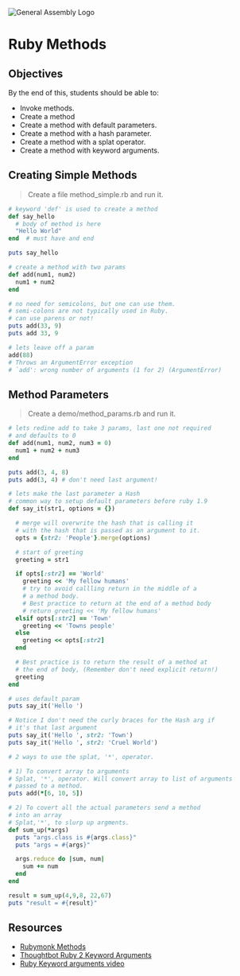 ![General Assembly Logo](http://i.imgur.com/ke8USTq.png)

# Ruby Methods

## Objectives

By the end of this, students should be able to:

- Invoke methods.
- Create a method
- Create a method with default parameters.
- Create a method with a hash parameter.
- Create a method with a splat operator.
- Create a method with keyword arguments.

## Creating Simple Methods

> Create a file method_simple.rb and run it.

```ruby
# keyword 'def' is used to create a method
def say_hello
  # body of method is here
  "Hello World"
end  # must have and end

puts say_hello

# create a method with two params
def add(num1, num2)
  num1 + num2
end

# no need for semicolons, but one can use them.
# semi-colons are not typically used in Ruby.
# can use parens or not!
puts add(33, 9)
puts add 33, 9

# lets leave off a param
add(88)
# Throws an ArgumentError exception
# `add': wrong number of arguments (1 for 2) (ArgumentError)
```
## Method Parameters

> Create a demo/method_params.rb and run it.

```ruby
# lets redine add to take 3 params, last one not required
# and defaults to 0
def add(num1, num2, num3 = 0)
  num1 + num2 + num3
end

puts add(3, 4, 8)
puts add(3, 4) # don't need last argument!

# lets make the last parameter a Hash
# common way to setup default parameters before ruby 1.9
def say_it(str1, options = {})

  # merge will overwrite the hash that is calling it
  # with the hash that is passed as an argument to it.
  opts = {str2: 'People'}.merge(options)

  # start of greeting
  greeting = str1

  if opts[:str2] == 'World'
    greeting << 'My fellow humans'
    # try to avoid callling return in the middle of a 
    # a method body. 
    # Best practice to return at the end of a method body
    # return greeting << 'My fellow humans'
  elsif opts[:str2] == 'Town'
    greeting << 'Towns people'
  else
    greeting << opts[:str2]
  end

  # Best practice is to return the result of a method at 
  # the end of body, (Remember don't need explicit return!)
  greeting
end

# uses default param
puts say_it('Hello ')

# Notice I don't need the curly braces for the Hash arg if
# it's that last argument
puts say_it('Hello ', str2: 'Town')
puts say_it('Hello ', str2: 'Cruel World')

# 2 ways to use the splat, '*', operator.

# 1) To convert array to arguments
# Splat, '*', operator. Will convert array to list of arguments
# passed to a method.
puts add(*[6, 10, 5])

# 2) To covert all the actual parameters send a method 
# into an array
# Splat,'*', to slurp up argments.
def sum_up(*args)
  puts "args.class is #{args.class}"
  puts "args = #{args}"

  args.reduce do |sum, num|
    sum += num
  end
end

result = sum_up(4,9,8, 22,67)
puts "result = #{result}"
```


## Resources

- [Rubymonk Methods](https://rubymonk.com/learning/books/1-ruby-primer/chapters/19-ruby-methods/lessons/69-new-lesson)
- [Thoughtbot Ruby 2 Keyword Arguments](https://rubymonk.com/learning/books/1-ruby-primer/chapters/19-ruby-methods/lessons/69-new-lesson)
- [Ruby Keyword arguments video](https://www.youtube.com/watch?v=u8Q6Of_mScI)
